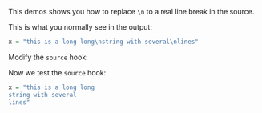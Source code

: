 This demos shows you how to replace `\n` to a real line break in the source.

This is what you normally see in the output:


```r
x = "this is a long long\nstring with several\nlines"
```


Modify the `source` hook:




Now we test the `source` hook:


```r
x = "this is a long long
string with several
lines"
```

